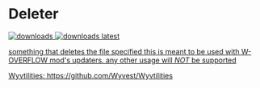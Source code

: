 # Deleter

<a href="https://github.com/W-OVERFLOW/Deleter/releases" target="_blank">
<img alt="downloads" src="https://img.shields.io/github/downloads/W-OVERFLOW/Deleter/total?color=F5C400&style=for-the-badge" /> <img alt="downloads latest" src="https://img.shields.io/github/downloads-pre/W-OVERFLOW/Deleter/latest/total?color=F5C400&style=for-the-badge" />

something that deletes the file specified
this is meant to be used with W-OVERFLOW mod's updaters. any other usage will *NOT* be supported

Wyvtilities: https://github.com/Wyvest/Wyvtilities
